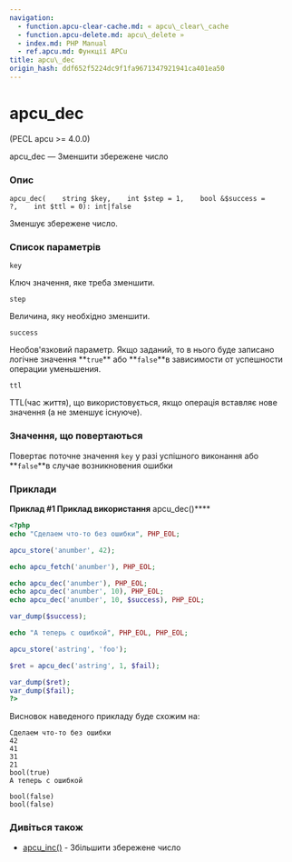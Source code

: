 ```yaml
---
navigation:
  - function.apcu-clear-cache.md: « apcu\_clear\_cache
  - function.apcu-delete.md: apcu\_delete »
  - index.md: PHP Manual
  - ref.apcu.md: Функції APCu
title: apcu\_dec
origin_hash: ddf652f5224dc9f1fa9671347921941ca401ea50
---
```

# apcu\_dec

(PECL apcu >= 4.0.0)

apcu\_dec — Зменшити збережене число

### Опис

```methodsynopsis
apcu_dec(    string $key,    int $step = 1,    bool &$success = ?,    int $ttl = 0): int|false
```

Зменшує збережене число.

### Список параметрів

`key`

Ключ значення, яке треба зменшити.

`step`

Величина, яку необхідно зменшити.

`success`

Необов'язковий параметр. Якщо заданий, то в нього буде записано логічне значення \*\*`true`** або **`false`\*\*в зависимости от успешности операции уменьшения.

`ttl`

TTL(час життя), що використовується, якщо операція вставляє нове значення (а не зменшує існуюче).

### Значення, що повертаються

Повертає поточне значення `key` у разі успішного виконання або \*\*`false`\*\*в случае возникновения ошибки

### Приклади

**Приклад #1 Приклад використання** apcu\_dec()\*\*\*\*

```php
<?php
echo "Сделаем что-то без ошибки", PHP_EOL;

apcu_store('anumber', 42);

echo apcu_fetch('anumber'), PHP_EOL;

echo apcu_dec('anumber'), PHP_EOL;
echo apcu_dec('anumber', 10), PHP_EOL;
echo apcu_dec('anumber', 10, $success), PHP_EOL;

var_dump($success);

echo "А теперь с ошибкой", PHP_EOL, PHP_EOL;

apcu_store('astring', 'foo');

$ret = apcu_dec('astring', 1, $fail);

var_dump($ret);
var_dump($fail);
?>
```

Висновок наведеного прикладу буде схожим на:

```
Сделаем что-то без ошибки
42
41
31
21
bool(true)
А теперь с ошибкой

bool(false)
bool(false)
```

### Дивіться також

-   [apcu\_inc()](function.apcu-inc.md) \- Збільшити збережене число
